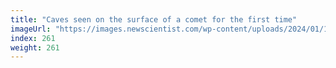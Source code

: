 ```yaml
---
title: "Caves seen on the surface of a comet for the first time"
imageUrl: "https://images.newscientist.com/wp-content/uploads/2024/01/12110251/SEI_186875306.jpg?width=788"
index: 261
weight: 261
---
```

